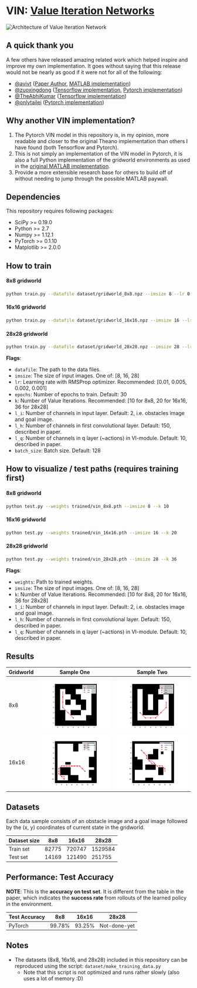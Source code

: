# VIN: [Value Iteration Networks](https://arxiv.org/abs/1602.02867)

![Architecture of Value Iteration Network](https://ai2-s2-public.s3.amazonaws.com/figures/2016-11-08/024f01f390ba94cbee81e82e979a65151d20a6fd/3-Figure2-1.png)

## A quick thank you
A few others have released amazing related work which helped inspire and improve my own implementation. It goes without saying that this release would not be nearly as good if it were not for all of the following:
* [@avivt](https://github.com/avivt) ([Paper Author](https://arxiv.org/abs/1602.02867), [MATLAB implementation](https://github.com/avivt/VIN))
* [@zuoxingdong](https://github.com/zuoxingdong) ([Tensorflow implementation](https://github.com/zuoxingdong/VIN_TensorFlow), [Pytorch implementation](https://github.com/zuoxingdong/VIN_PyTorch_Visdom))
* [@TheAbhiKumar](https://github.com/TheAbhiKumar) ([Tensorflow implementation](https://github.com/TheAbhiKumar/tensorflow-value-iteration-networks))
* [@onlytailei](https://github.com/onlytailei) ([Pytorch implementation](https://github.com/onlytailei/Value-Iteration-Networks-PyTorch))

## Why another VIN implementation? 
1. The Pytorch VIN model in this repository is, in my opinion, more readable and closer to the original Theano implementation than others I have found (both Tensorflow and Pytorch). 
2. This is not simply an implementation of the VIN model in Pytorch, it is also a full Python implementation of the gridworld environments as used in the [original MATLAB implementation](https://github.com/avivt/VIN).
3. Provide a more extensible research base for others to build off of without needing to jump through the possible MATLAB paywall.

## Dependencies
This repository requires following packages:
- SciPy >= 0.19.0
- Python >= 2.7
- Numpy >= 1.12.1
- PyTorch >= 0.1.10
- Matplotlib >= 2.0.0

## How to train
#### 8x8 gridworld
```bash
python train.py --datafile dataset/gridworld_8x8.npz --imsize 8 --lr 0.005 --epochs 30 --k 10 --batch_size 128
```
#### 16x16 gridworld
```bash
python train.py --datafile dataset/gridworld_16x16.npz --imsize 16 --lr 0.002 --epochs 30 --k 20 --batch_size 128
```
#### 28x28 gridworld
```bash
python train.py --datafile dataset/gridworld_28x28.npz --imsize 28 --lr 0.002 --epochs 30 --k 36 --batch_size 128
```
**Flags**: 
- `datafile`: The path to the data files.
- `imsize`: The size of input images. One of: [8, 16, 28]
- `lr`: Learning rate with RMSProp optimizer. Recommended: [0.01, 0.005, 0.002, 0.001]
- `epochs`: Number of epochs to train. Default: 30
- `k`: Number of Value Iterations. Recommended: [10 for 8x8, 20 for 16x16, 36 for 28x28]
- `l_i`: Number of channels in input layer. Default: 2, i.e. obstacles image and goal image.
- `l_h`: Number of channels in first convolutional layer. Default: 150, described in paper.
- `l_q`: Number of channels in q layer (~actions) in VI-module. Default: 10, described in paper.
- `batch_size`: Batch size. Default: 128

## How to visualize / test paths (requires training first)
#### 8x8 gridworld
```bash
python test.py --weights trained/vin_8x8.pth --imsize 8 --k 10
```
#### 16x16 gridworld
```bash
python test.py --weights trained/vin_16x16.pth --imsize 16 --k 20
```
#### 28x28 gridworld
```bash
python test.py --weights trained/vin_28x28.pth --imsize 28 --k 36
```
**Flags**: 
- `weights`: Path to trained weights.
- `imsize`: The size of input images. One of: [8, 16, 28]
- `k`: Number of Value Iterations. Recommended: [10 for 8x8, 20 for 16x16, 36 for 28x28]
- `l_i`: Number of channels in input layer. Default: 2, i.e. obstacles image and goal image.
- `l_h`: Number of channels in first convolutional layer. Default: 150, described in paper.
- `l_q`: Number of channels in q layer (~actions) in VI-module. Default: 10, described in paper.

## Results
Gridworld | Sample One | Sample Two
-- | --- | ---
8x8 | <img src="results/8x8_2.png" width="450"> | <img src="results/8x8_3.png" width="450">
16x16 | <img src="results/16x16_1.png" width="450"> | <img src="results/16x16_2.png" width="450">

## Datasets
Each data sample consists of an obstacle image and a goal image followed by the (x, y) coordinates of current state in the gridworld. 

Dataset size | 8x8 | 16x16 | 28x28
-- | -- | -- | --
Train set | 82775 | 720747 | 1529584
Test set | 14169 | 121490 | 251755

## Performance: Test Accuracy

**NOTE**: This is the **accuracy on test set**. It is different from the table in the paper, which indicates the **success rate** from rollouts of the learned policy in the environment. 

Test Accuracy | 8x8 | 16x16 | 28x28
-- | -- | -- | --
PyTorch | 99.78% | 93.25% | Not-done-yet 

## Notes
* The datasets (8x8, 16x16, and 28x28) included in this repository can be reproduced using the script: ```dataset/make_training_data.py```
  * Note that this script is not optimized and runs rather slowly (also uses a lot of memory :D)
